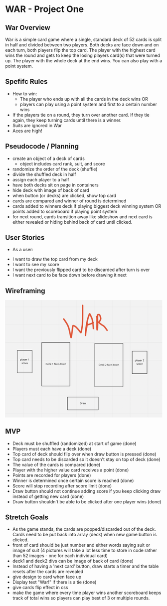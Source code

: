 # WAR - Project One

## War Overview

War is a simple card game where a single, standard deck of 52 cards is split in half and divided between two players. Both decks are face down and on each turn, both players flip the top card. The player with the highest card wins the round and gets to keep the losing players card(s) that were turned up. The player with the whole deck at the end wins. You can also play with a point system.

## Spefifc Rules

* How to win:
    -  The player who ends up with all the cards in the deck wins
        OR
    - players can play using a point system and first to a certain number wins
* If the players tie on a round, they turn over another card. If they tie again, they keep turning cards until there is a winner.
* Suits are ignored in War
* Aces are high!

## Pseudocode / Planning

* create an object of a deck of cards
    -  object includes card rank, suit, and score
* randomize the order of the deck (shuffle)
* divide the shuffled deck in half
* assign each player to a half
* have both decks sit on page in containers
* hide deck with image of back of card
* when button (or decks) are clicked, show top card
* cards are compared and winner of round is determined
* cards added to winners deck if playing biggest deck winning system OR points added to scoreboard if playing point system 
* for next round, cards transition away like slideshow and next card is either revealed or hiding behind back of card until clicked. 

## User Stories
* As a user:
- I want to draw the top card from my deck
- I want to see my score
- I want the previously flipped card to be discarded after turn is over
- I want next card to be face down before drawing it next

## Wireframing
![wireframe image](https://github.com/JCollinJones25/GA-proj-1-War/blob/main/proj-1-wireframe.png?raw=true)

## MVP
* Deck must be shuffled (randomized) at start of game (done)
* Players must each have a deck (done)
* Top card of deck should flip over when draw button is pressed (done)
* Top card needs to be discarded so it doesn't stay on top of deck (done)
* The value of the cards is compared (done)
* Player with the higher value card receives a point (done)
* Points are recorded for players (done)
* Winner is determined once certain score is reached (done)
* Score will stop recording after score limit (done)
* Draw button should not continue adding score if you keep clicking draw instead of getting new card (done)
* Draw button shouldn't be able to be clicked after one player wins (done)

## Stretch Goals
* As the game stands, the cards are popped/discarded out of the deck. Cards need to be put back into array (deck) when new game button is clicked.
* front of card should be just number and either words saying suit or image of suit (4 pictures will take a lot less time to store in code rather than 52 images - one for each individual card)
* deck1 and deck2 divs can be image of back of card (done)
* Instead of having a 'next card' button, draw starts a timer and the table resets after the cards are revealed
* give design to card when face up
* Display text "War!" if there is a tie (done)
* give cards flip effect in css
* make the game where every time player wins another scoreboard keeps track of total wins so players can play best of 3 or multiple rounds.